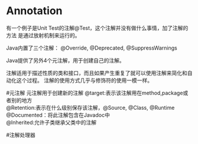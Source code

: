 # Annotation
有一个例子是Unit Test的注解@Test，这个注解并没有做什么事情，加了注解的方法
是通过放射机制来运行的。

Java内置了三个注解：
@Override, @Deprecated, @SuppressWarnings

Java提供了另外4个元注解，用于创建自己的注解。

注解适用于描述性质的类和接口，而且如果产生重复了就可以使用注解来简化和自动化这个过程。
注解的使用方式几乎与修饰符的使用一模一样。

#元注解
元注解用于创建新的注解
@target:表示该注解用在method,package或者别的地方   
@Retention:表示在什么级别保存该注解，@Source, @Class, @Runtime   
@Documented：将此注解包含在Javadoc中   
@Inherited:允许子类继承父类中的注解

#注解处理器
